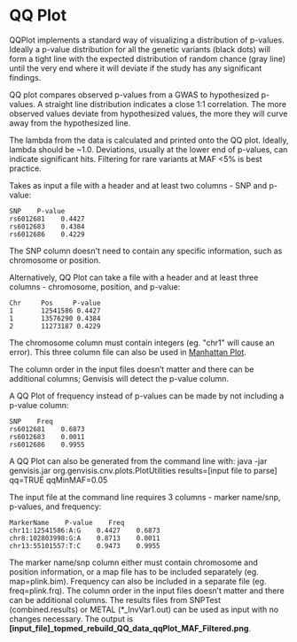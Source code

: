 # QQ Plot

QQPlot implements a standard way of visualizing a distribution of p-values. Ideally a p-value distribution for all the genetic variants (black dots) will form a tight line with the expected distribution of random chance (gray line) until the very end where it will deviate if the study has any significant findings.

QQ plot compares observed p-values from a GWAS to hypothesized p-values. A straight line distribution indicates a close 1:1 correlation. The more observed values deviate from hypothesized values, the more they will curve away from the hypothesized line. 

The lambda from the data is calculated and printed onto the QQ plot. Ideally, lambda should be ~1.0. Deviations, usually at the lower end of p-values, can indicate significant hits. Filtering for rare variants at MAF <5% is best practice.

Takes as input a file with a header and at least two columns - SNP and p-value:

    SNP    P-value
    rs6012681    0.4427
    rs6012683    0.4384
    rs6012686    0.4229

The SNP column doesn't need to contain any specific information, such as chromosome or position.

Alternatively, QQ Plot can take a file with a header and at least three columns - chromosome, position, and p-value:

    Chr  	Pos  	P-value
    1   	12541586 0.4427
    1   	13576290 0.4384
    2   	11273187 0.4229

The chromosome column must contain integers (eg. "chr1" will cause an error).  This three column file can also be used in [Manhattan Plot](../#/documentation/VisualizeWorkflowResults--manhattan-plot).

The column order in the input files doesn’t matter and there can be additional columns; Genvisis will detect the p-value column.

A QQ Plot of frequency instead of p-values can be made by not including a p-value column:

    SNP    Freq
    rs6012681    0.6873
    rs6012683    0.0011
    rs6012686    0.9955

A QQ Plot can also be generated from the command line with:
java -jar genvisis.jar org.genvisis.cnv.plots.PlotUtilities results=[input file to parse] qq=TRUE qqMinMAF=0.05

The input file at the command line requires 3 columns - marker name/snp, p-values, and frequency:

    MarkerName    P-value    Freq
    chr11:12541586:A:G    0.4427    0.6873
    chr8:102803998:G:A    0.8713    0.0011
    chr13:55101557:T:C    0.9473    0.9955

The marker name/snp column either must contain chromosome and position information, or a map file has to be included separately (eg. map=plink.bim). Frequency can also be included in a separate file (eg. freq=plink.frq). The column order in the input files doesn’t matter and there can be additional columns.  The results files from SNPTest (combined.results) or METAL (*_InvVar1.out) can be used as input with no changes necessary.  The output is **[input\_file]\_topmed\_rebuild\_QQ\_data\_qqPlot\_MAF\_Filtered.png**.
